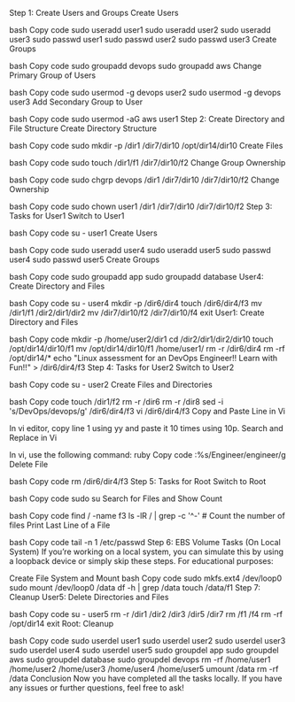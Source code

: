 Step 1: Create Users and Groups
Create Users

bash
Copy code
sudo useradd user1
sudo useradd user2
sudo useradd user3
sudo passwd user1
sudo passwd user2
sudo passwd user3
Create Groups

bash
Copy code
sudo groupadd devops
sudo groupadd aws
Change Primary Group of Users

bash
Copy code
sudo usermod -g devops user2
sudo usermod -g devops user3
Add Secondary Group to User

bash
Copy code
sudo usermod -aG aws user1
Step 2: Create Directory and File Structure
Create Directory Structure

bash
Copy code
sudo mkdir -p /dir1 /dir7/dir10 /opt/dir14/dir10
Create Files

bash
Copy code
sudo touch /dir1/f1 /dir7/dir10/f2
Change Group Ownership

bash
Copy code
sudo chgrp devops /dir1 /dir7/dir10 /dir7/dir10/f2
Change Ownership

bash
Copy code
sudo chown user1 /dir1 /dir7/dir10 /dir7/dir10/f2
Step 3: Tasks for User1
Switch to User1

bash
Copy code
su - user1
Create Users

bash
Copy code
sudo useradd user4
sudo useradd user5
sudo passwd user4
sudo passwd user5
Create Groups

bash
Copy code
sudo groupadd app
sudo groupadd database
User4: Create Directory and Files

bash
Copy code
su - user4
mkdir -p /dir6/dir4
touch /dir6/dir4/f3
mv /dir1/f1 /dir2/dir1/dir2
mv /dir7/dir10/f2 /dir7/dir10/f4
exit
User1: Create Directory and Files

bash
Copy code
mkdir -p /home/user2/dir1
cd /dir2/dir1/dir2/dir10
touch /opt/dir14/dir10/f1
mv /opt/dir14/dir10/f1 /home/user1/
rm -r /dir6/dir4
rm -rf /opt/dir14/*
echo "Linux assessment for an DevOps Engineer!! Learn with Fun!!" > /dir6/dir4/f3
Step 4: Tasks for User2
Switch to User2

bash
Copy code
su - user2
Create Files and Directories

bash
Copy code
touch /dir1/f2
rm -r /dir6
rm -r /dir8
sed -i 's/DevOps/devops/g' /dir6/dir4/f3
vi /dir6/dir4/f3
Copy and Paste Line in Vi

In vi editor, copy line 1 using yy and paste it 10 times using 10p.
Search and Replace in Vi

In vi, use the following command:
ruby
Copy code
:%s/Engineer/engineer/g
Delete File

bash
Copy code
rm /dir6/dir4/f3
Step 5: Tasks for Root
Switch to Root

bash
Copy code
sudo su
Search for Files and Show Count

bash
Copy code
find / -name f3
ls -lR / | grep -c '^-'  # Count the number of files
Print Last Line of a File

bash
Copy code
tail -n 1 /etc/passwd
Step 6: EBS Volume Tasks (On Local System)
If you’re working on a local system, you can simulate this by using a loopback device or simply skip these steps. For educational purposes:

Create File System and Mount
bash
Copy code
sudo mkfs.ext4 /dev/loop0
sudo mount /dev/loop0 /data
df -h | grep /data
touch /data/f1
Step 7: Cleanup
User5: Delete Directories and Files

bash
Copy code
su - user5
rm -r /dir1 /dir2 /dir3 /dir5 /dir7
rm /f1 /f4
rm -rf /opt/dir14
exit
Root: Cleanup

bash
Copy code
sudo userdel user1
sudo userdel user2
sudo userdel user3
sudo userdel user4
sudo userdel user5
sudo groupdel app
sudo groupdel aws
sudo groupdel database
sudo groupdel devops
rm -rf /home/user1 /home/user2 /home/user3 /home/user4 /home/user5
umount /data
rm -rf /data
Conclusion
Now you have completed all the tasks locally. If you have any issues or further questions, feel free to ask!






